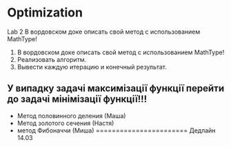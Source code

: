 # Optimization
Lab 2
В вордовском доке описать свой метод с использованием MathType!
1.  В вордовском доке описать свой метод с использованием MathType!
2.  Реализовать алгоритм.
3.  Вывести каждую итерацию и конечный результат.
## У випадку задачі максимізації функції   перейти до задачі мінімізації функції!!!
- Метод половинного деления (Маша)
- Метод золотого сечения (Настя)
- метод Фибоначчи (Миша)
=======================
Дедлайн 14.03